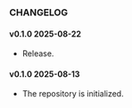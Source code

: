 ### CHANGELOG

#### v0.1.0 2025-08-22

- Release.

#### v0.1.0 2025-08-13

- The repository is initialized.
